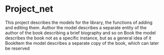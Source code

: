 ﻿# Project_net
This project describes the models for the library, the functions of adding and editing them.
Author the model describes a separate entity of the author of the book describing a brief biography and so on
Book the model describes the book not as a specific instance, but as a general idea of it
BookItem the model describes a separate copy of the book, which can later be reserved
